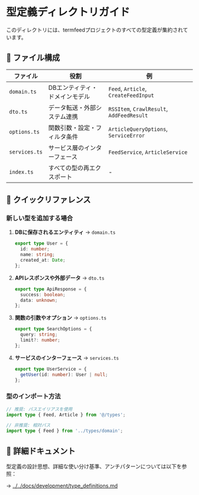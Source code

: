 # 型定義ディレクトリガイド

このディレクトリには、termfeedプロジェクトのすべての型定義が集約されています。

## 📁 ファイル構成

| ファイル      | 役割                           | 例                                        |
| ------------- | ------------------------------ | ----------------------------------------- |
| `domain.ts`   | DBエンティティ・ドメインモデル | `Feed`, `Article`, `CreateFeedInput`      |
| `dto.ts`      | データ転送・外部システム連携   | `RSSItem`, `CrawlResult`, `AddFeedResult` |
| `options.ts`  | 関数引数・設定・フィルタ条件   | `ArticleQueryOptions`, `ServiceError`     |
| `services.ts` | サービス層のインターフェース   | `FeedService`, `ArticleService`           |
| `index.ts`    | すべての型の再エクスポート     | -                                         |

## 🚀 クイックリファレンス

### 新しい型を追加する場合

1. **DBに保存されるエンティティ** → `domain.ts`

   ```typescript
   export type User = {
     id: number;
     name: string;
     created_at: Date;
   };
   ```

2. **APIレスポンスや外部データ** → `dto.ts`

   ```typescript
   export type ApiResponse = {
     success: boolean;
     data: unknown;
   };
   ```

3. **関数の引数やオプション** → `options.ts`

   ```typescript
   export type SearchOptions = {
     query: string;
     limit?: number;
   };
   ```

4. **サービスのインターフェース** → `services.ts`
   ```typescript
   export type UserService = {
     getUser(id: number): User | null;
   };
   ```

### 型のインポート方法

```typescript
// 推奨: パスエイリアスを使用
import type { Feed, Article } from '@/types';

// 非推奨: 相対パス
import type { Feed } from '../types/domain';
```

## 📖 詳細ドキュメント

型定義の設計思想、詳細な使い分け基準、アンチパターンについては以下を参照：

→ [../../docs/development/type_definitions.md](../../docs/development/type_definitions.md)
